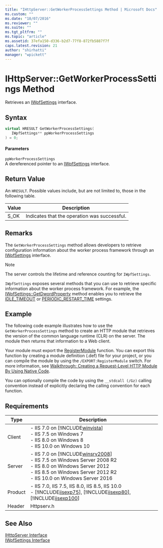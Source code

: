```yaml
---
title: "IHttpServer::GetWorkerProcessSettings Method | Microsoft Docs"
ms.custom: ""
ms.date: "10/07/2016"
ms.reviewer: ""
ms.suite: ""
ms.tgt_pltfrm: ""
ms.topic: "article"
ms.assetid: 37efa150-d336-b2d7-77f8-872fb5887f7f
caps.latest.revision: 21
author: "shirhatti"
manager: "wpickett"
---
```

# IHttpServer::GetWorkerProcessSettings Method
Retrieves an [IWpfSettings](../../web-development-reference\webdev-native-api-reference/iwpfsettings-interface.md) interface.  
  
## Syntax  
  
```cpp  
virtual HRESULT GetWorkerProcessSettings(  
   IWpfSettings** ppWorkerProcessSettings  
) = 0;  
```  
  
#### Parameters  
 `ppWorkerProcessSettings`  
 A dereferenced pointer to an [IWpfSettings](../../web-development-reference\webdev-native-api-reference/iwpfsettings-interface.md) interface.  
  
## Return Value  
 An `HRESULT`. Possible values include, but are not limited to, those in the following table.  
  
|Value|Description|  
|-----------|-----------------|  
|S_OK|Indicates that the operation was successful.|  
  
## Remarks  
 The `GetWorkerProcessSettings` method allows developers to retrieve configuration information about the worker process framework through an [IWpfSettings](../../web-development-reference\webdev-native-api-reference/iwpfsettings-interface.md) interface.  
  
> [!NOTE]
>  The server controls the lifetime and reference counting for `IWpfSettings`.  
  
 `IWpfSettings` exposes several methods that you can use to retrieve specific information about the worker process framework. For example, the [IWpfSettings::GetDwordProperty](../../web-development-reference\webdev-native-api-reference/iwpfsettings-getdwordproperty-method.md) method enables you to retrieve the [IDLE_TIMEOUT](../../web-development-reference\webdev-native-api-reference/wpf-settings-dword-enum-enumeration.md) or [PERIODIC_RESTART_TIME](../../web-development-reference\webdev-native-api-reference/wpf-settings-dword-enum-enumeration.md) settings.  
  
## Example  
 The following code example illustrates how to use the `GetWorkerProcessSettings` method to create an HTTP module that retrieves the version of the common language runtime (CLR) on the server. The module then returns that information to a Web client.  
  
<!-- TODO: review snippet reference  [!CODE [IHttpServerGetWorkerProcessSettings#1](IHttpServerGetWorkerProcessSettings#1)]  -->  
  
 Your module must export the [RegisterModule](../../web-development-reference\webdev-native-api-reference/pfn-registermodule-function.md) function. You can export this function by creating a module definition (.def) file for your project, or you can compile the module by using the `/EXPORT:RegisterModule` switch. For more information, see [Walkthrough: Creating a Request-Level HTTP Module By Using Native Code](../../web-development-reference\native-code-development-overview\walkthrough-creating-a-request-level-http-module-by-using-native-code.md).  
  
 You can optionally compile the code by using the `__stdcall (/Gz)` calling convention instead of explicitly declaring the calling convention for each function.  
  
## Requirements  
  
|Type|Description|  
|----------|-----------------|  
|Client|-   IIS 7.0 on [!INCLUDE[winvista](../../wmi-provider/includes/winvista-md.md)]<br />-   IIS 7.5 on Windows 7<br />-   IIS 8.0 on Windows 8<br />-   IIS 10.0 on Windows 10|  
|Server|-   IIS 7.0 on [!INCLUDE[winsrv2008](../../wmi-provider/includes/winsrv2008-md.md)]<br />-   IIS 7.5 on Windows Server 2008 R2<br />-   IIS 8.0 on Windows Server 2012<br />-   IIS 8.5 on Windows Server 2012 R2<br />-   IIS 10.0 on Windows Server 2016|  
|Product|-   IIS 7.0, IIS 7.5, IIS 8.0, IIS 8.5, IIS 10.0<br />-   [!INCLUDE[iisexp75](../../web-development-reference/native-code-api-reference/includes/iisexp75-md.md)], [!INCLUDE[iisexp80](../../web-development-reference/native-code-api-reference/includes/iisexp80-md.md)], [!INCLUDE[iisexp100](../../web-development-reference/native-code-api-reference/includes/iisexp100-md.md)]|  
|Header|Httpserv.h|  
  
## See Also  
 [IHttpServer Interface](../../web-development-reference\webdev-native-api-reference/ihttpserver-interface.md)   
 [IWpfSettings Interface](../../web-development-reference\webdev-native-api-reference/iwpfsettings-interface.md)